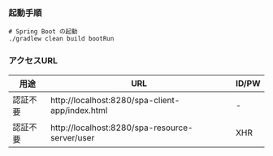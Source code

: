 ### 起動手順

```
# Spring Boot の起動
./gradlew clean build bootRun
```

### アクセスURL

| 用途 | URL | ID/PW |
|-----------|------------|------------|
| 認証不要     | http://localhost:8280/spa-client-app/index.html        | -         |
| 認証不要     | http://localhost:8280/spa-resource-server/user        | XHR         |

